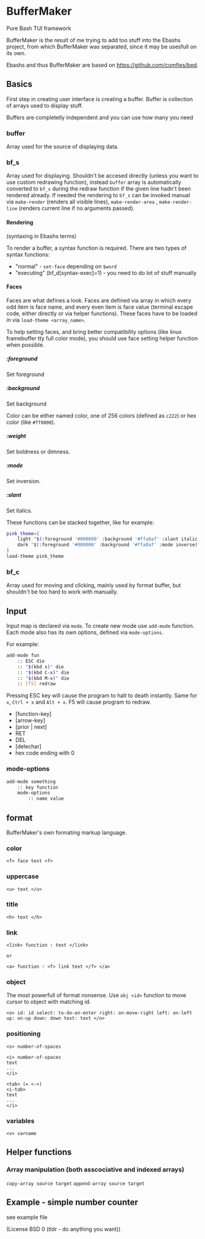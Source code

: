 # BufferMaker

Pure Bash TUI framework

BufferMaker is the result of me trying to add too stuff into the Ebashs project, from which BufferMaker was separated, since it may be usesfull on its own.

Ebashs and thus BufferMaker are based on https://github.com/comfies/bed.

## Basics

First step in creating user interface is creating a buffer. Buffer is collection of arrays used to display stuff.

Buffers are completelly independent and you can use how many you need

### buffer

Array used for the source of displaying data.

### bf_s

Array used for displaying. Shouldn't be accesed directly (unless you want to use custom redrawing function), instead `buffer` array is automatically converted to `bf_s` during the redraw function if the given line hadn't been rendered already. If needed the rendering to `bf_s` can be invoked manual via `make-render` (renders all visible lines), `make-render-area` <start line> <end line>, `make-render-line` <line> (renders current line if no arguments passed).

#### Rendering

(syntaxing in Ebashs terms)

To render a buffer, a syntax function is required. There are two types of syntax functions:

- "normal" - `set-face` depending on `$word`
- "executing" (bf_d[syntax-exec]=1) - you need to do lot of stuff manually

#### Faces

Faces are what defines a look. Faces are defined via array in which every odd item is face name, and every even item is face value (terminal escape code, either directly or via helper functions). These faces have to be loaded in via `load-theme <array_name>`.

To help setting faces, and bring better compatibility options (like linux framebuffer tty full color mode), you should use face setting helper function when possible.

##### :foreground <color>
Set foreground
##### :background <color>
Set background

Color can be either named color, one of 256 colors (defined as `c222`) or hex color (like `#ff0000`).

##### :weight
Set boldness or dimness.

##### :mode
Set inversion.

##### :slant
Set italics.

These functions can be stacked together, like for example:

```bash
pink_theme=(
	light "$(:foreground '#000000' :background '#ffa0af' :slant italic :weight dim)"
	dark "$(:foreground '#000000' :background '#ffa0af' :mode inverse)"
)
load-theme pink_theme
```

### bf_c

Array used for moving and clicking, mainly used by format buffer, but shouldn't be too hard to work with manually.

## Input

Input map is declared via `mode`. To create new mode use `add-mode` function. Each mode also has its own options, defined via `mode-options`.

For example:
```bash
add-mode fun
    :: ESC die
	:: "$(kbd x)" die
	:: "$(kbd C-x)" die
	:: "$(kbd M-x)" die
	:: [f5] redraw
```
Pressing ESC key will cause the program to halt to death instantly. Same for `x`, `Ctrl + x` and `Alt + x`. F5 will cause program to redraw.

* [function-key]
* [arrow-key]
* [prior | next]
* RET
* DEL
* [delechar]
* hex code ending with 0

### mode-options

```bash
add-mode something
    :: key function
    mode-options
        :: name value	
```

## format

BufferMaker's own formating markup language.

### color
```
<f> face text <f>
```
### uppercase
```
<u> text </u>
```
### title
```
<h> text </h>
```
### link
```
<link> function : text </link>

or

<a> function : <f> link text </f> </a>
```
### object

The most powerfull of format nonsense. Use `obj <id>` function to move cursor to object with matching id.
```
<o> id: id select: to-do-on-enter right: on-move-right left: on-left up: on-up down: down text: text </o>
```
### positioning
```
<s> number-of-spaces

<i> number-of-spaces
text
...
</i>

<tab> (= <->)
<i-tab>
text
...
</i>
```
### variables
```
<v> varname
```

## Helper functions

### Array manipulation (both asscociative and indexed arrays)
`copy-array source target`
`append-array source target`

## Example - simple number counter

see example file

(License BSD 0 (tldr - do anything you want))
